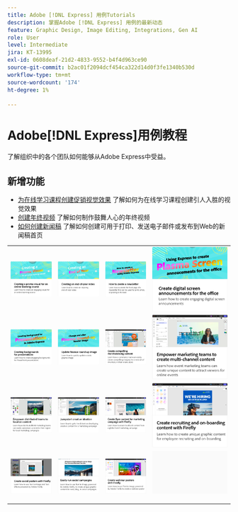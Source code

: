 ```yaml
---
title: Adobe [!DNL Express] 用例Tutorials
description: 掌握Adobe [!DNL Express] 用例的最新动态
feature: Graphic Design, Image Editing, Integrations, Gen AI
role: User
level: Intermediate
jira: KT-13995
exl-id: 0608deaf-21d2-4833-9552-b4f4d963ce90
source-git-commit: b2ac01f2094dcf454ca322d14d0f3fe1340b530d
workflow-type: tm+mt
source-wordcount: '174'
ht-degree: 1%

---
```


# Adobe[!DNL Express]用例教程

了解组织中的各个团队如何能够从Adobe Express中受益。

## 新增功能

* [为在线学习课程创建促销视觉效果](promo-visual.md)
了解如何为在线学习课程创建引人入胜的视觉效果
* [创建年终视频](end-of-year-video.md)
了解如何制作鼓舞人心的年终视频
* [如何创建新闻稿](newsletter.md)
了解如何创建可用于打印、发送电子邮件或发布到Web的新闻稿首页

<table style="table-layout:fixed">
<tr>
   <td>
      <a href="promo-visual.md">
         <img alt="创建在线学习课程的促销视觉效果" src="assets/promo-visual.png" />
      </a>
   </td>
   <td>
      <a href="end-of-year-video.md">
         <img alt="制作年终视频" src="assets/eoy-video.png" />
      </a>
   </td>
   <td>
      <a href="newsletter.md">
         <img alt="如何创建新闻稿" src="assets/create-newsletter.png" />
      </a>
   </td>
   <td>
      <a href="create-digital-screens.md">
         <img alt="为办公室创建数字屏幕公告" src="assets/screen-announcements.png" />
      </a>
   </td>
</tr>
<tr>
   <td>
      <a href="create-backgrounds.md">
         <img alt="创建演示文稿背景" src="assets/backgrounds-presentations.png" />
      </a>
   </td>
   <td>
      <a href="update-image.md">
         <img alt="更新财务汇总图像" src="assets/finance-image.png" />
      </a>
   </td>
   <td>
      <a href="compelling-merchandise.md">
         <img alt="创建引人入胜的促销内容" src="assets/merchandise.png" />
      </a>
   </td>
   <td>
      <a href="multi-channel-marketing-content.md">
         <img alt="使营销团队能够创建多渠道内容" src="assets/multi-channel.png" />
      </a>
   </td>
</tr>
<tr>
   <td>
      <a href="localized-marketing-content.md">
         <img alt="使分散的团队能够本地化内容" src="assets/marketing-regional-content.png" />
      </a>
   </td>
   <td>
      <a href="jumpstart-ideation.md">
         <img alt="快速启动创意构想" src="assets/marketing-ideation.png" />
      </a>
   </td>
   <td>
      <a href="create-local-marketing.md">
         <img alt="使用Firefly为营销活动创建传单内容" src="assets/local-marketing.png" />
      </a>
   </td>
   <td>
      <a href="create-on-boarding.md">
         <img alt="通过Firefly创建招聘和入门培训内容" src="assets/on-boarding.png" />
      </a>
   </td>
</tr>
<tr>
   <td>
      <a href="create-social-posters.md">
         <img alt="使用Firefly创建社交海报" src="assets/social-firefly.png" />
      </a>
   </td>
   <td>
      <a href="create-blog-graphics.md">
         <img alt="使用Firefly为博客创建图形内容" src="assets/blog-graphic.png" />
      </a>
   </td>
   <td>
      <a href="create-webinar-poster.md">
         <img alt="使用Firefly创建网络研讨会海报" src="assets/webinar-poster.png" />
      </a>
   </td>
   <td>
      <img alt="间隔物" src="../assets/Gray_thumbnail.png" />
      <div>
      <br>
   </td>
</tr>
</table>
